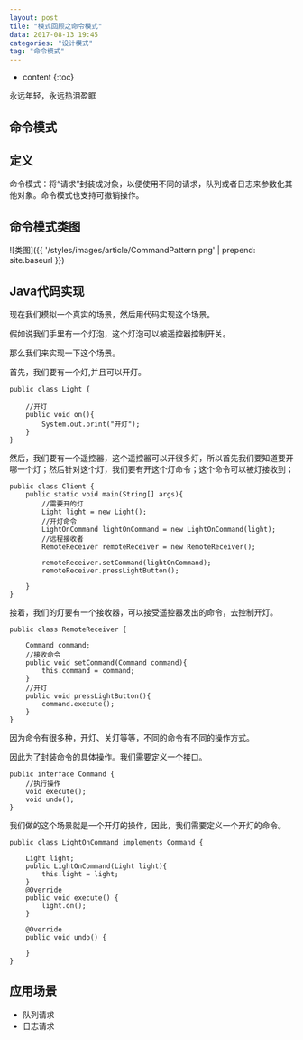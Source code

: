 ```yaml
---
layout: post
tile: "模式回顾之命令模式"
data: 2017-08-13 19:45
categories: "设计模式"
tag: "命令模式"
---
```


* content
{:toc}

永远年轻，永远热泪盈眶

命令模式
---------------------

## 定义

命令模式：将“请求”封装成对象，以便使用不同的请求，队列或者日志来参数化其他对象。命令模式也支持可撤销操作。

## 命令模式类图

![类图]({{ '/styles/images/article/CommandPattern.png' | prepend: site.baseurl  }})

## Java代码实现

现在我们模拟一个真实的场景，然后用代码实现这个场景。

假如说我们手里有一个灯泡，这个灯泡可以被遥控器控制开关。

那么我们来实现一下这个场景。

首先，我们要有一个灯,并且可以开灯。

```
public class Light {

	//开灯
    public void on(){
        System.out.print("开灯");
    }
}
```

然后，我们要有一个遥控器，这个遥控器可以开很多灯，所以首先我们要知道要开哪一个灯；然后针对这个灯，我们要有开这个灯命令；这个命令可以被灯接收到；

```
public class Client {
    public static void main(String[] args){
        //需要开的灯
        Light light = new Light();
        //开灯命令
        LightOnCommand lightOnCommand = new LightOnCommand(light);
        //远程接收者
        RemoteReceiver remoteReceiver = new RemoteReceiver();

        remoteReceiver.setCommand(lightOnCommand);
        remoteReceiver.pressLightButton();

    }
}
```

接着，我们的灯要有一个接收器，可以接受遥控器发出的命令，去控制开灯。

```
public class RemoteReceiver {

    Command command;
	//接收命令
    public void setCommand(Command command){
        this.command = command;
    }
	//开灯
    public void pressLightButton(){
        command.execute();
    }
}
```

因为命令有很多种，开灯、关灯等等，不同的命令有不同的操作方式。

因此为了封装命令的具体操作。我们需要定义一个接口。


```
public interface Command {
	//执行操作
    void execute();
    void undo();
}
```

我们做的这个场景就是一个开灯的操作，因此，我们需要定义一个开灯的命令。

```
public class LightOnCommand implements Command {

    Light light;
    public LightOnCommand(Light light){
        this.light = light;
    }
    @Override
    public void execute() {
        light.on();
    }

    @Override
    public void undo() {

    }
}
```

## 应用场景

* 队列请求
* 日志请求


